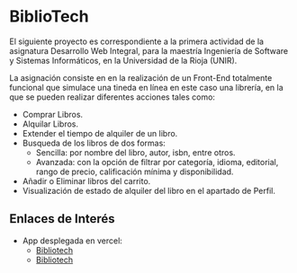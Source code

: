 # BiblioTech

El siguiente proyecto es correspondiente a la primera actividad de la asignatura Desarrollo Web Integral, para la maestría Ingeniería de Software y Sistemas Informáticos, en la Universidad de la Rioja (UNIR).

La asignación consiste en en la realización de un Front-End totalmente funcional que simulace una tineda en línea en este caso una librería, en la que se pueden realizar diferentes acciones tales como:
- Comprar Libros.
- Alquilar Libros.
- Extender el tiempo de alquiler de un libro.
- Busqueda de los libros de dos formas:
    - Sencilla: por nombre del libro, autor, isbn, entre otros.
    - Avanzada: con la opción de filtrar por categoría, idioma, editorial, rango de precio, calificación mínima y disponibilidad.
- Añadir o Eliminar libros del carrito.
- Visualización de estado de alquiler del libro en el apartado de Perfil.

## Enlaces de Interés

- App desplegada en vercel: 
    - [Bibliotech](https://biblio-tech-two.vercel.app/)
    - [Bibliotech](https://biblio-tech-git-main-fernando-garcias-projects-834dae0a.vercel.app/)

